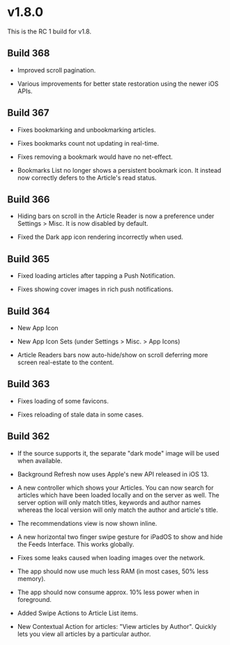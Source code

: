 # v1.8.0

This is the RC 1 build for v1.8.

## Build 368

- Improved scroll pagination. 

- Various improvements for better state restoration using the newer iOS APIs. 

## Build 367

- Fixes bookmarking and unbookmarking articles. 

- Fixes bookmarks count not updating in real-time. 

- Fixes removing a bookmark would have no net-effect. 

- Bookmarks List no longer shows a persistent bookmark icon. It instead now correctly defers to the Article's read status.

## Build 366

- Hiding bars on scroll in the Article Reader is now a preference under Settings > Misc. It is now disabled by default. 

- Fixed the Dark app icon rendering incorrectly when used. 

## Build 365 

- Fixed loading articles after tapping a Push Notification.

- Fixes showing cover images in rich push notifications.

## Build 364

- New App Icon

- New App Icon Sets (under Settings > Misc. > App Icons)

- Article Readers bars now auto-hide/show on scroll deferring more screen real-estate to the content. 

## Build 363

- Fixes loading of some favicons. 

- Fixes reloading of stale data in some cases. 

## Build 362

- If the source supports it, the separate "dark mode" image will be used when available. 

- Background Refresh now uses Apple's new API released in iOS 13.  

- A new controller which shows your Articles. You can now search for articles which have been loaded locally and on the server as well. The server option will only match titles,  keywords and author names whereas the local version will only match the author and article's title. 

- The recommendations view is now shown inline. 

- A new horizontal two finger swipe gesture for iPadOS to show and hide the Feeds Interface. This works globally.  

- Fixes some leaks caused when loading images over the network. 

- The app should now use much less RAM (in most cases, 50% less memory). 

- The app should now consume approx. 10% less power when in foreground. 

- Added Swipe Actions to Article List items. 

- New Contextual Action for articles: "View articles by Author". Quickly lets you view all articles by a particular author. 

